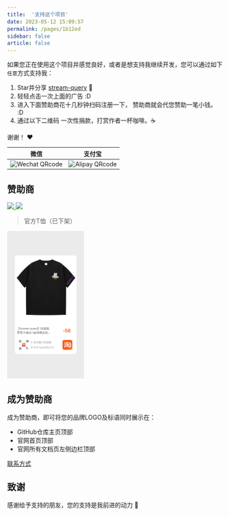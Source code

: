 ```yaml
---
title:  '支持这个项目'
date: 2023-05-12 15:09:57
permalink: /pages/1b12ed
sidebar: false
article: false
---
```


如果您正在使用这个项目并感觉良好，或者是想支持我继续开发，您可以通过如下`任意`方式支持我：

1. Star并分享 [stream-query](https://gitee.com/dromara/stream-query) :rocket:
2. 轻轻点击一次上面的广告 :D
2. 进入下面赞助商花十几秒钟扫码注册一下， 赞助商就会代您赞助一笔小钱。 :D
3. 通过以下二维码 一次性捐款，打赏作者一杯咖啡。:coffee:

谢谢！ :heart:

|                                         微信                                         |                                       支付宝                                       |
|:----------------------------------------------------------------------------------:|:-------------------------------------------------------------------------------:|
| <img :src="$withBase('/img/qrcode/wechat-pay.png')" alt="Wechat QRcode" width=180> | <img :src="$withBase('/img/qrcode/ali-pay.png')" alt="Alipay QRcode" width=180> |

## 赞助商

<a target="_blank" href="https://www.xiaonuo.vip/?from=hutool">
  <img src="https://plus.hutool.cn/images/ad/xiaonuo_banner.jpg" />
</a>

<a target="_blank" href="https://www.jnpfsoft.com/index.html?from=stream-query">
  <img src="/img/sponsor/yinmaisoft.jpg" />
</a>

<a target="_blank" href="http://doc.zyplayer.com/#/integrate/zyplayer-doc?utm=stream-query">
  <div style="display: flex; justify-content: center; align-items: center;">
    <img src="/img/sponsor/logo-正方形.jpg" style="max-width: 100%; max-height: 50%;" alt="">
  </div>
  </a>

> 官方T恤（已下架）

<a href="https://item.taobao.com/item.htm?id=717820111671&ali_trackid=2:mm_54561194_2536750027_111828300388:1686124540_073_251489824&spm=a2e1u.27655827.d1661933647166.1&union_lens=lensId:OPT@1686124538@2104f29f_09a7_18894daac54_d7b9@01@eyJmbG9vcklkIjo2MTc4NH0ie;recoveryid:201_33.60.109.167_9644486_1686124534392;prepvid:201_33.51.85.218_13617291_1686124538330&bxsign=tbkBc6ZBENjAb_yK3B4WxVQccd_ajK04qQpBbWMtmbJ88Zysam_0UrumRxf35pu6q1eXnf-H5QuXVXAyNw8eZ7P0xKbEOrB-r6mE-caMteLr481w7t7xoEYXh5wFAunDCGE" target="_blank"><img src="\img\qrcode\d13718f2da7c288c79e6756ccaa49f1.jpg" class="no-zoom" width=180 style="border-radius: 2px;"></a>

## 成为赞助商

成为赞助商，即可将您的品牌LOGO及标语同时展示在：

- GitHub仓库主页顶部
- 官网首页顶部
- 官网所有文档页左侧边栏顶部

[联系方式](http://stream-query.dromara.org/about/#%E8%81%94%E7%B3%BB)

## 致谢
感谢给予支持的朋友，您的支持是我前进的动力 🎉
